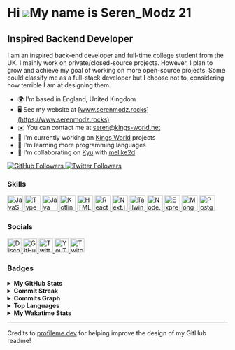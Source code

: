 # Hi ![](https://user-images.githubusercontent.com/18350557/176309783-0785949b-9127-417c-8b55-ab5a4333674e.gif)My name is Seren_Modz 21

## Inspired Backend Developer

I am an inspired back-end developer and full-time college student from the UK. I mainly work on private/closed-source projects. However, I plan to grow and achieve my goal of working on more open-source projects. Some could classify me as a full-stack developer but I choose not to, considering how terrible I am at designing them.

- 🌍 I'm based in England, United Kingdom
- 🖥️ See my website at [www.serenmodz.rocks](https://www.serenmodz.rocks)
- ✉️ You can contact me at [seren@kings-world.net](mailto:seren@kings-world.net)
- 🚀 I'm currently working on [Kings World](https://kings-world.net) projects
- 🧠 I'm learning more programming languages
- 🤝 I'm collaborating on [Kyu](https://kyubot.app) with [melike2d](https://github.com/melike2d)

<a href="https://www.github.com/SerenModz21" target="_blank" rel="noreferrer">
  <img
    src="https://img.shields.io/github/followers/SerenModz21?logo=github&style=for-the-badge&color=0891b2&labelColor=1c1917"
    alt="GitHub Followers"
  />
</a>
<a href="https://www.twitter.com/SerenModz21" target="_blank" rel="noreferrer">
  <img
    src="https://img.shields.io/twitter/follow/SerenModz21?logo=twitter&style=for-the-badge&color=0891b2&labelColor=1c1917"
    alt="Twitter Followers"
  />
</a>

### Skills

<p>
  <a href="https://developer.mozilla.org/en-US/docs/Web/JavaScript" target="_blank" rel="noreferrer" title="JavaScript">
    <img
      src="https://raw.githubusercontent.com/danielcranney/readme-generator/main/public/icons/skills/javascript-colored.svg"
      width="36"
      height="36"
      alt="JavaScript"
    />
  </a>
  <a href="https://www.typescriptlang.org" target="_blank" rel="noreferrer" title="TypeScript">
    <img
      src="https://raw.githubusercontent.com/danielcranney/readme-generator/main/public/icons/skills/typescript-colored.svg"
      width="36"
      height="36"
      alt="TypeScript"
    />
  </a>
  <a href="https://www.oracle.com/java" target="_blank" rel="noreferrer" title="Java">
    <img
      src="https://raw.githubusercontent.com/danielcranney/readme-generator/main/public/icons/skills/java-colored.svg"
      width="36"
      height="36"
      alt="Java"
    />
  </a>
  <a href="https://kotlinlang.org" target="_blank" rel="noreferrer" title="Kotlin">
    <img
      src="https://raw.githubusercontent.com/danielcranney/readme-generator/main/public/icons/skills/kotlin-colored.svg"
      width="36"
      height="36"
      alt="Kotlin"
    />
  </a>
  <a href="https://developer.mozilla.org/en-US/docs/Glossary/HTML5" target="_blank" rel="noreferrer" title="HTML5">
    <img
      src="https://raw.githubusercontent.com/danielcranney/readme-generator/main/public/icons/skills/html5-colored.svg"
      width="36"
      height="36"
      alt="HTML5"
    />
  </a>
  <a href="https://reactjs.org" target="_blank" rel="noreferrer" title="React">
    <img
      src="https://raw.githubusercontent.com/danielcranney/readme-generator/main/public/icons/skills/react-colored.svg"
      width="36"
      height="36"
      alt="React"
    />
  </a>
  <a href="https://nextjs.org/docs" target="_blank" rel="noreferrer" title="Next.js">
    <img
      src="https://raw.githubusercontent.com/danielcranney/readme-generator/main/public/icons/skills/nextjs-colored.svg"
      width="36"
      height="36"
      alt="Next.js"
    />
  </a>
  <a href="https://tailwindcss.com" target="_blank" rel="noreferrer" title="TailwindCSS">
    <img
      src="https://raw.githubusercontent.com/danielcranney/readme-generator/main/public/icons/skills/tailwindcss-colored.svg"
      width="36"
      height="36"
      alt="TailwindCSS"
    />
  </a>
  <a href="https://nodejs.org/en" target="_blank" rel="noreferrer" title="Node.js">
    <img
      src="https://raw.githubusercontent.com/danielcranney/readme-generator/main/public/icons/skills/nodejs-colored.svg"
      width="36"
      height="36"
      alt="Node.js"
    />
  </a>
  <a href="https://expressjs.com" target="_blank" rel="noreferrer" title="Express">
    <img
      src="https://raw.githubusercontent.com/danielcranney/readme-generator/main/public/icons/skills/express-colored.svg"
      width="36"
      height="36" 
      alt="Express"
    />
  </a>
  <a href="https://www.mongodb.com" target="_blank" rel="noreferrer" title="MongoDB">
    <img
      src="https://raw.githubusercontent.com/danielcranney/readme-generator/main/public/icons/skills/mongodb-colored.svg"
      width="36"
      height="36"
      alt="MongoDB"
    />
  </a>
  <a href="https://www.postgresql.org" target="_blank" rel="noreferrer" title="PostgreSQL">
    <img
      src="https://raw.githubusercontent.com/danielcranney/readme-generator/main/public/icons/skills/postgresql-colored.svg"
      width="36"
      height="36"
      alt="PostgreSQL"
    />
  </a>
</p>

### Socials

<p>
  <a href="https://discord.com/users/287278949548032000" target="_blank" rel="noreferrer" title="Discord">
    <img
      src="https://raw.githubusercontent.com/danielcranney/readme-generator/main/public/icons/socials/discord.svg"
      width="32"
      height="32"
      alt="Discord"
    />
  </a>
  <a href="https://www.github.com/SerenModz21" target="_blank" rel="noreferrer" title="GitHub">
    <img
      src="https://raw.githubusercontent.com/danielcranney/readme-generator/main/public/icons/socials/github.svg"
      width="32"
      height="32"
      alt="GitHub"
    />
  </a>
  <a href="https://www.twitter.com/SerenModz21" target="_blank" rel="noreferrer" title="Twitter">
    <img
      src="https://raw.githubusercontent.com/danielcranney/readme-generator/main/public/icons/socials/twitter.svg"
      width="32"
      height="32"
      alt="Twitter"
    />
  </a>
  <a href="https://www.youtube.com/@SerenModz21" target="_blank" rel="noreferrer" title="YouTube">
    <img
      src="https://raw.githubusercontent.com/danielcranney/readme-generator/main/public/icons/socials/youtube.svg"
      width="32"
      height="32"
      alt="YouTube"
    />
  </a>
  <a href="https://www.twitch.tv/seren_modz21" target="_blank" rel="noreferrer" title="Twitch">
    <img src="https://raw.githubusercontent.com/danielcranney/readme-generator/main/public/icons/socials/twitch.svg"
      width="32"
      height="32"
      alt="Twitch"
    />
  </a>
</p>

### Badges

<details>
  <summary>
    <b>My GitHub Stats</b>
  </summary>
  <br />
  <a href="https://www.github.com/SerenModz21">
    <img 
      src="https://github-readme-stats.vercel.app/api?username=SerenModz21&show_icons=true&hide=&count_private=true&title_color=0891b2&text_color=ffffff&icon_color=0891b2&bg_color=1c1917&hide_border=true&show_icons=true" 
      alt="SerenModz21's GitHub stats"
    />
  </a>
</details>

<details>
  <summary>
    <b>Commit Streak</b>
  </summary>
  <br />
  <a href="https://www.github.com/SerenModz21">
    <img
      src="https://github-readme-streak-stats.herokuapp.com/?user=SerenModz21&stroke=ffffff&background=1c1917&ring=0891b2&fire=0891b2&currStreakNum=ffffff&currStreakLabel=0891b2&sideNums=ffffff&sideLabels=ffffff&dates=ffffff&hide_border=true"
      alt="Commit Streak"
    />
  </a>
</details>

<details>
  <summary>
    <b>Commits Graph</b>
  </summary>
  <br />
  <a href="https://www.github.com/SerenModz21">
    <img
      src="https://github-readme-activity-graph.cyclic.app/graph?username=SerenModz21&bg_color=1c1917&color=ffffff&line=0891b2&point=ffffff&area_color=1c1917&area=true&hide_border=true&custom_title=GitHub%20Commits%20Graph"
      alt="GitHub Commits Graph"
    />
  </a>
</details>

<details>
  <summary>
    <b>Top Languages</b>
  </summary>
  <br />
  <a href="https://github.com/SerenModz21">
    <img
      src="https://github-readme-stats.vercel.app/api/top-langs/?username=SerenModz21&langs_count=10&title_color=0891b2&text_color=ffffff&icon_color=0891b2&bg_color=1c1917&hide_border=true&locale=en&custom_title=Top%20%Languages"
      alt="Top Languages"
    />
  </a>
</details>

<details>
  <summary>
    <b>My Wakatime Stats</b>
  </summary>
  <br />
  
<!--START_SECTION:waka-->
![Code Time](http://img.shields.io/badge/Code%20Time-1%2C634%20hrs%2024%20mins-blue)

![Profile Views](http://img.shields.io/badge/Profile%20Views-23-blue)

![Lines of code](https://img.shields.io/badge/From%20Hello%20World%20I%27ve%20Written-8%20Thousand%20lines%20of%20code-blue)

**🐱 My GitHub Data** 

> 🏆 3 Contributions in the Year 2023
 > 
> 📦 8.5 kB Used in GitHub's Storage 
 > 
> 🚫 Not Opted to Hire
 > 
> 📜 8 Public Repositories 
 > 
> 🔑 7 Private Repositories  
 > 
**I'm a Night 🦉** 

```text
🌞 Morning    121 commits    ██░░░░░░░░░░░░░░░░░░░░░░░   10.85% 
🌆 Daytime    237 commits    █████░░░░░░░░░░░░░░░░░░░░   21.26% 
🌃 Evening    481 commits    ██████████░░░░░░░░░░░░░░░   43.14% 
🌙 Night      276 commits    ██████░░░░░░░░░░░░░░░░░░░   24.75%

```
📅 **I'm Most Productive on Wednesday** 

```text
Monday       176 commits    ████░░░░░░░░░░░░░░░░░░░░░   15.78% 
Tuesday      180 commits    ████░░░░░░░░░░░░░░░░░░░░░   16.14% 
Wednesday    185 commits    ████░░░░░░░░░░░░░░░░░░░░░   16.59% 
Thursday     157 commits    ███░░░░░░░░░░░░░░░░░░░░░░   14.08% 
Friday       124 commits    ██░░░░░░░░░░░░░░░░░░░░░░░   11.12% 
Saturday     126 commits    ██░░░░░░░░░░░░░░░░░░░░░░░   11.3% 
Sunday       167 commits    ███░░░░░░░░░░░░░░░░░░░░░░   14.98%

```


📊 **This Week I Spent My Time On** 

```text
⌚︎ Time Zone: Europe/London

💬 Programming Languages: 
TypeScript               2 hrs 50 mins       ███████████░░░░░░░░░░░░░░   47.44% 
JSON                     1 hr 22 mins        █████░░░░░░░░░░░░░░░░░░░░   23.01% 
Java                     1 hr 4 mins         ████░░░░░░░░░░░░░░░░░░░░░   17.98% 
Properties               16 mins             █░░░░░░░░░░░░░░░░░░░░░░░░   4.59% 
Bash                     10 mins             ░░░░░░░░░░░░░░░░░░░░░░░░░   2.92%

🔥 Editors: 
VS Code                  5 hrs 59 mins       █████████████████████████   100.0%

🐱‍💻 Projects: 
discord-bot              2 hrs 45 mins       ███████████░░░░░░░░░░░░░░   46.07% 
skynetbot                1 hr 38 mins        ██████░░░░░░░░░░░░░░░░░░░   27.38% 
kings-world-template-1.191 hr 14 mins        █████░░░░░░░░░░░░░░░░░░░░   20.73% 
Kings MC                 20 mins             █░░░░░░░░░░░░░░░░░░░░░░░░   5.82%

```

**I Mostly Code in TypeScript** 

```text
TypeScript               14 repos            ███████████████░░░░░░░░░░   60.87% 
Kotlin                   3 repos             ███░░░░░░░░░░░░░░░░░░░░░░   13.04% 
JavaScript               3 repos             ███░░░░░░░░░░░░░░░░░░░░░░   13.04% 
Go                       2 repos             ██░░░░░░░░░░░░░░░░░░░░░░░   8.7% 
EJS                      1 repo              █░░░░░░░░░░░░░░░░░░░░░░░░   4.35%

```



 Last Updated on 12/01/2023 05:06:17 UTC
<!--END_SECTION:waka-->
</details>

---

Credits to [profileme.dev](https://www.profileme.dev) for helping improve the design of my GitHub readme!
